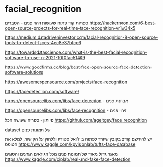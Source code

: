 # facial_recognition

ספריות קוד פתוח שעושות זיהוי פנים - הסברים
https://hackernoon.com/6-best-open-source-projects-for-real-time-face-recognition-vr1w34x5

https://medium.datadriveninvestor.com/facial-recognition-8-open-source-tools-to-detect-faces-4ec8e37bfcc6

https://towardsdatascience.com/what-is-the-best-facial-recognition-software-to-use-in-2021-10f0fac51409

https://www.goodfirms.co/blog/best-free-open-source-face-detection-software-solutions

https://awesomeopensource.com/projects/face-recognition

https://facedetection.com/software/

https://opensourcelibs.com/libs/face-detection - אבחנת פנים

https://opensourcelibs.com/libs/face-recognition - זיהוי פנים

פייתון - ספריה שעושה הכל
https://github.com/ageitgey/face_recognition

dataset של תמונות פנים

יש להירשם קודם בקובץ שיורד לפתוח בויז'ואל סטודיו וללחוץ על הקישור, למלא את הטופס
https://www.kaggle.com/kpvisionlab/tufts-face-database

מאגר גדול מאוד של תמונות פנים מכל הגילאים הגזעים והסוגים
https://www.kaggle.com/ciplab/real-and-fake-face-detection

